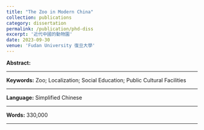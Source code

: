 ```yaml
---
title: "The Zoo in Modern China"
collection: publications
category: dissertation
permalink: /publication/phd-diss
excerpt: '近代中國的動物園'
date: 2023-09-30
venue: 'Fudan University 復旦大學'
---
```


<div style="text-align: justify; text-justify: inter-word;">
<b>Abstract:</b> 


</div>

---
<b>Keywords:</b> Zoo; Localization; Social Education; Public Cultural Facilities

---
<b>Language:</b> Simplified Chinese

---
<b>Words:</b> 330,000

---
